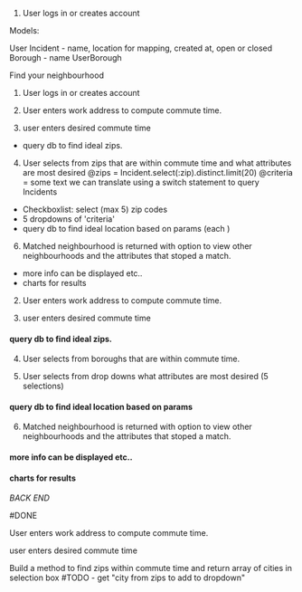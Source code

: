1. User logs in or creates account

Models:

User
Incident - name, location for mapping, created at, open or closed
Borough - name
UserBorough

Find your neighbourhood

1. User logs in or creates account

2. User enters work address to compute commute time.

3. user enters desired commute time

- query db to find ideal zips.

4. User selects from zips that are within commute time and what attributes are most desired
@zips = Incident.select(:zip).distinct.limit(20)
@criteria = some text we can translate using a switch statement to query Incidents
- Checkboxlist: select (max 5) zip codes
- 5 dropdowns of 'criteria' 
- query db to find ideal location based on params (each )

6. Matched neighbourhood is returned with option to view other neighbourhoods and the attributes that stoped a match.
- more info can be displayed etc..
- charts for results
2. User enters work address to compute commute time.

3. user enters desired commute time

 #### query db to find ideal zips.

4. User selects from boroughs that are within commute time.

5. User selects from drop downs what attributes are most desired (5 selections)

 #### query db to find ideal location based on params

6. Matched neighbourhood is returned with option to view other neighbourhoods and the attributes that stoped a match.
#### more info can be displayed etc..


#### charts for results

*BACK END*

#DONE

 User enters work address to compute commute time.

 user enters desired commute time

 Build a method to find zips within commute time and return array of cities in selection box
#TODO - get "city from zips to add to dropdown"

